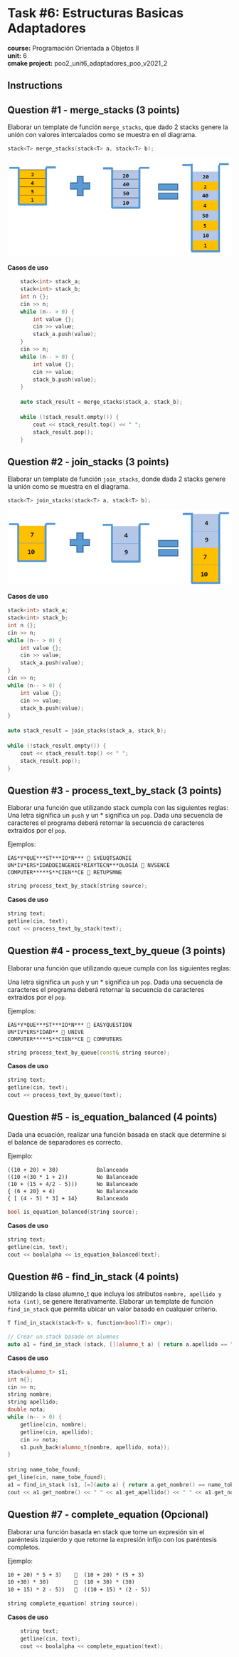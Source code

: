 # Task #6: Estructuras Basicas Adaptadores  
**course:** Programación Orientada a Objetos II  
**unit:** 6  
**cmake project:** poo2_unit6_adaptadores_poo_v2021_2
## Instructions

## Question #1 - merge_stacks (3 points)
Elaborar un template de función `merge_stacks`, que dado 2 stacks genere la unión con valores intercalados como se muestra en el diagrama.
```cpp
stack<T> merge_stacks(stack<T> a, stack<T> b);
```

![img.png](img.png)

**Casos de uso**
```cpp
    stack<int> stack_a;
    stack<int> stack_b;
    int n {};
    cin >> n;
    while (n-- > 0) {
        int value {};
        cin >> value;
        stack_a.push(value);
    }
    cin >> n;
    while (n-- > 0) {
        int value {};
        cin >> value;
        stack_b.push(value);
    }
    
    auto stack_result = merge_stacks(stack_a, stack_b);
    
    while (!stack_result.empty()) {
        cout << stack_result.top() << " ";
        stack_result.pop();
    }
```

## Question #2 - join_stacks (3 points)
Elaborar un template de función `join_stacks`, donde
dada 2 stacks genere la unión como se muestra en el
diagrama.

```cpp
stack<T> join_stacks(stack<T> a, stack<T> b);
```
![img_1.png](img_1.png)

**Casos de uso**
```cpp
stack<int> stack_a;
stack<int> stack_b;
int n {};
cin >> n;
while (n-- > 0) {
    int value {};
    cin >> value;
    stack_a.push(value);
}
cin >> n;
while (n-- > 0) {
    int value {};
    cin >> value;
    stack_b.push(value);
}

auto stack_result = join_stacks(stack_a, stack_b);

while (!stack_result.empty()) {
    cout << stack_result.top() << " ";
    stack_result.pop();
}
```

## Question #3 - process_text_by_stack (3 points)

Elaborar una función que utilizando stack cumpla con las siguientes reglas:
Una letra significa un `push` y un * significa un `pop`. Dada una secuencia de
caracteres el programa deberá retornar la secuencia de caracteres extraídos por el
`pop`.

Ejemplos:
```
EAS*Y*QUE***ST***IO*N***  SYEUQTSAONIE
UN*IV*ERS*IDADDEINGENIE*RIAYTECN***OLOGIA  NVSENCE
COMPUTER*****S**CIEN**CE  RETUPSMNE
```

```cpp
string process_text_by_stack(string source);
```

**Casos de uso**
```cpp
string text;
getline(cin, text);
cout << process_text_by_stack(text);
```

## Question #4 - process_text_by_queue (3 points)
Elaborar una función que utilizando queue cumpla con las siguientes reglas:

Una letra significa un `push` y un * significa un `pop`. Dada una secuencia de
caracteres el programa deberá retornar la secuencia de caracteres extraídos por el
`pop`.

Ejemplos:
```
EAS*Y*QUE***ST***IO*N***  EASYQUESTION
UN*IV*ERS*IDAD**  UNIVE
COMPUTER*****S**CIEN**CE  COMPUTERS
```

```cpp
string process_text_by_queue(const& string source); 
```

**Casos de uso**
```cpp
string text;
getline(cin, text);
cout << process_text_by_queue(text);
```

## Question #5 - is_equation_balanced (4 points)

Dada una ecuación, realizar una función basada en stack que determine si el balance de separadores es correcto.

Ejemplo:
```
((10 + 20) + 30)            Balanceado
((10 +(30 * 1 + 2))         No Balanceado
(10 + (15 + 4/2 - 5)))      No Balanceado
{ (6 + 20} + 4)             No Balanceado
{ [ (4 - 5) * 3] + 14}      Balanceado
```

```cpp
bool is_equation_balanced(string source);
```

**Casos de uso**
```cpp
string text;
getline(cin, text);
cout << boolalpha << is_equation_balanced(text);
```

## Question #6 - find_in_stack (4 points)

Utilizando la clase alumno_t que incluya los atributos `nombre, apellido y nota (int)`, se genere iterativamente. 
Elaborar un template de función `find_in_stack` que permita ubicar un valor basado en cualquier criterio.
```cpp
T find_in_stack(stack<T> s, function<bool(T)> cmpr);
```

```cpp
// Crear un stack basado en alumnos
auto a1 = find_in_stack (stack, [](alumno_t a) { return a.apellido == "Perez"; });
```

**Casos de uso**
```cpp
stack<alumno_t> s1;
int n{};
cin >> n;
string nombre;
string apellido;
double nota;
while (n-- > 0) {
    getline(cin, nombre);
    getline(cin, apellido);
    cin >> nota;
    s1.push_back(alumno_t{nombre, apellido, nota});
}

string name_tobe_found;
get_line(cin, name_tobe_found);
a1 = find_in_stack (s1, [=](auto a) { return a.get_nombre() == name_tobe_found; });
cout << a1.get_nombre() << " " << a1.get_apellido() << " " << a1.get_nota() << endl;
```

## Question #7 - complete_equation (Opcional)

Elaborar una función basada en stack que tome un expresión sin el paréntesis izquierdo y que retorne la expresión infijo con los paréntesis completos.

Ejemplo:
```markdown
10 + 20) * 5 + 3)      (10 + 20) * (5 + 3) 
10 +30) * 30)          (10 + 30) * (30)
10 + 15) * 2 - 5))     ((10 + 15) * (2 - 5))
```

```cpp
string complete_equation( string source);
```
**Casos de uso**
```cpp
    string text;
    getline(cin, text);
    cout << boolalpha << complete_equation(text);
```
